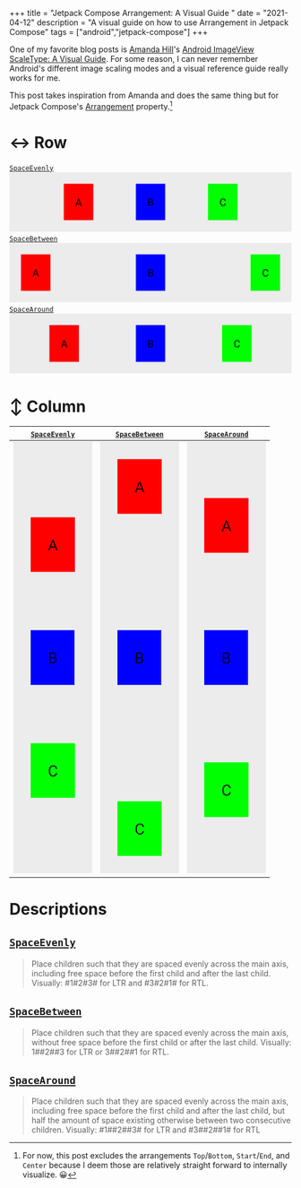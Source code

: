 +++
title = "Jetpack Compose Arrangement: A Visual Guide "
date = "2021-04-12"
description = "A visual guide on how to use Arrangement in Jetpack Compose"
tags = ["android","jetpack-compose"]
+++

One of my favorite blog posts is [Amanda Hill](https://twitter.com/mandybess)'s [Android ImageView ScaleType: A Visual Guide](https://thoughtbot.com/blog/android-imageview-scaletype-a-visual-guide). For some reason, I can never remember Android's different image scaling modes and a visual reference guide really works for me.

This post takes inspiration from Amanda and does the same thing but for Jetpack Compose's [Arrangement](https://developer.android.com/reference/kotlin/androidx/compose/foundation/layout/Arrangement) property.[^notes]

# :left_right_arrow: Row
[`SpaceEvenly`](https://developer.android.com/reference/kotlin/androidx/compose/foundation/layout/Arrangement#spaceevenly)
![1](/images/jetpack-compose-arrangement-guide/row_space_evenly.png)
[`SpaceBetween`](https://developer.android.com/reference/kotlin/androidx/compose/foundation/layout/Arrangement#spacebetween)![1](/images/jetpack-compose-arrangement-guide/row_space_between.png)
[`SpaceAround`](https://developer.android.com/reference/kotlin/androidx/compose/foundation/layout/Arrangement#spacearound)
![1](/images/jetpack-compose-arrangement-guide/row_space_around.png)

# :arrow_up_down: Column
| [`SpaceEvenly`](https://developer.android.com/reference/kotlin/androidx/compose/foundation/layout/Arrangement#spaceevenly) | [`SpaceBetween`](https://developer.android.com/reference/kotlin/androidx/compose/foundation/layout/Arrangement#spacebetween) | [`SpaceAround`](https://developer.android.com/reference/kotlin/androidx/compose/foundation/layout/Arrangement#spacearound) |
|--|--|--|
| ![1](/images/jetpack-compose-arrangement-guide/column_space_evenly.png) | ![1](/images/jetpack-compose-arrangement-guide/column_space_between.png) | ![1](/images/jetpack-compose-arrangement-guide/column_space_around.png) |

# Descriptions

## [`SpaceEvenly`](https://developer.android.com/reference/kotlin/androidx/compose/foundation/layout/Arrangement#spaceevenly)
>  Place children such that they are spaced evenly across the main axis, including free space before the first child and after the last child. Visually: #1#2#3# for LTR and #3#2#1# for RTL.

## [`SpaceBetween`](https://developer.android.com/reference/kotlin/androidx/compose/foundation/layout/Arrangement#spacebetween)
> Place children such that they are spaced evenly across the main axis, without free space before the first child or after the last child. Visually: 1##2##3 for LTR or 3##2##1 for RTL.

## [`SpaceAround`](https://developer.android.com/reference/kotlin/androidx/compose/foundation/layout/Arrangement#spacearound)
> Place children such that they are spaced evenly across the main axis, including free space before the first child and after the last child, but half the amount of space existing otherwise between two consecutive children. Visually: #1##2##3# for LTR and #3##2##1# for RTL

[^notes]: For now, this post excludes the arrangements `Top`/`Bottom`, `Start`/`End`, and `Center` because I deem those are relatively straight forward to internally visualize. :grinning: